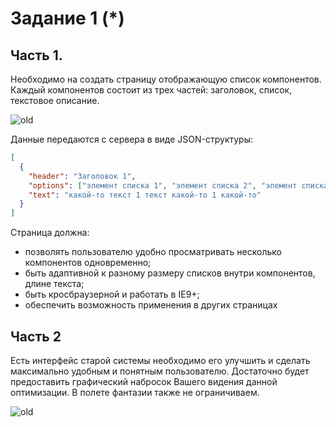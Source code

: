 # Задание 1 (*)

## Часть 1.
Необходимо на создать страницу отображающую список компонентов. Каждый компонентов состоит из трех частей: заголовок, список, текстовое описание.

![old](https://github.com/GPB-COS/test-work-react/blob/master/test%201/pic/Blocks.PNG)

Данные передаются с сервера в виде JSON-структуры:

```json
[
  {
    "header": "Заголовок 1",
    "options": ["элемент списка 1", "элемент списка 2", "элемент списка 3"],
    "text": "какой-то текст 1 текст какой-то 1 какой-то"
  }
]
```

Страница должна:
- позволять пользователю удобно просматривать несколько компонентов одновременно;
- быть адаптивной к разному размеру списков внутри компонентов, длине текста;
- быть кросбраузерной и работать в IE9+;
- обеспечить возможность применения в других страницах

## Часть 2
Есть интерфейс старой системы необходимо его улучшить и сделать максимально удобным и понятным пользователю. Достаточно будет предоставить графический набросок Вашего видения данной оптимизации. В полете фантазии также не ограничиваем.

![old](https://raw.githubusercontent.com/GPB-COS/test-work-react/master/test%201/pic/old%20interface.PNG)
